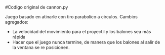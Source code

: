 #Codigo original de cannon.py

Juego basado en atinarle con tiro parabolico a circulos. Cambios agregados:

- La velocidad del movimiento para el proyectil y los balones sea más rápida
- Hacer que el juego nunca termine, de manera que los balones al salir de la ventana se re posicionen.
